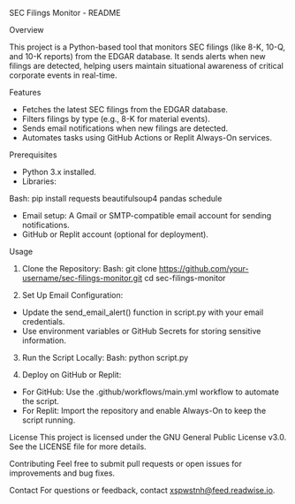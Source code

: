 SEC Filings Monitor - README

Overview

This project is a Python-based tool that monitors SEC filings (like 8-K, 10-Q, and 10-K reports) from the EDGAR database. It sends alerts when new filings are detected, helping users maintain situational awareness of critical corporate events in real-time.

Features
* Fetches the latest SEC filings from the EDGAR database.
* Filters filings by type (e.g., 8-K for material events).
* Sends email notifications when new filings are detected.
* Automates tasks using GitHub Actions or Replit Always-On services.

Prerequisites
* Python 3.x installed.
* Libraries:

Bash:
pip install requests beautifulsoup4 pandas schedule

*  Email setup: A Gmail or SMTP-compatible email account for sending notifications.
*  GitHub or Replit account (optional for deployment).

Usage
1. Clone the Repository:
  Bash: git clone https://github.com/your-username/sec-filings-monitor.git cd sec-filings-monitor

2. Set Up Email Configuration:
* Update the send_email_alert() function in script.py with your email credentials.
* Use environment variables or GitHub Secrets for storing sensitive information.

3. Run the Script Locally:
   Bash: python script.py

4. Deploy on GitHub or Replit:
* For GitHub: Use the .github/workflows/main.yml workflow to automate the script.
* For Replit: Import the repository and enable Always-On to keep the script running.

License
This project is licensed under the GNU General Public License v3.0. See the LICENSE file for more details.

Contributing
Feel free to submit pull requests or open issues for improvements and bug fixes.

Contact
For questions or feedback, contact xspwstnh@feed.readwise.io.
